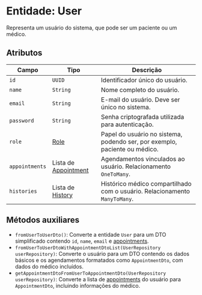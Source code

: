 <h1>Entidade: User</h1>
<p>Representa um usuário do sistema, que pode ser um paciente ou um médico.</p>

<h2>Atributos</h2>
<table>
  <thead>
    <tr>
      <th>Campo</th>
      <th>Tipo</th>
      <th>Descrição</th>
    </tr>
  </thead>
  <tbody>
    <tr>
      <td><code>id</code></td>
      <td><code>UUID</code></td>
      <td>Identificador único do usuário.</td>
    </tr>
    <tr>
      <td><code>name</code></td>
      <td><code>String</code></td>
      <td>Nome completo do usuário.</td>
    </tr>
    <tr>
      <td><code>email</code></td>
      <td><code>String</code></td>
      <td>E-mail do usuário. Deve ser único no sistema.</td>
    </tr>
    <tr>
      <td><code>password</code></td>
      <td><code>String</code></td>
      <td>Senha criptografada utilizada para autenticação.</td>
    </tr>
    <tr>
      <td><code>role</code></td>
      <td><a href="#Role">Role</a></td>
      <td>Papel do usuário no sistema, podendo ser, por exemplo, paciente ou médico.</td>
    </tr>
    <tr>
      <td><code>appointments</code></td>
      <td>Lista de <a href="#Appointment">Appointment</a></td>
      <td>Agendamentos vinculados ao usuário. Relacionamento <code>OneToMany</code>.</td>
    </tr>
    <tr>
      <td><code>histories</code></td>
      <td>Lista de <a href="#History">History</a></td>
      <td>Histórico médico compartilhado com o usuário. Relacionamento <code>ManyToMany</code>.</td>
    </tr>
  </tbody>
</table>

<h2>Métodos auxiliares</h2>
<ul>
  <li><code>fromUserToUserDto()</code>: Converte a entidade <code>User</code> para um DTO simplificado contendo <code>id</code>, <code>name</code>, <code>email</code> e <a href="#Appointment">appointments</a>.</li>
  <li><code>fromUserToUserDtoWithAppointmentDtoList(UserRepository userRepository)</code>: Converte o usuário para um DTO contendo os dados básicos e os agendamentos formatados como <code>AppointmentDto</code>, com dados do médico incluídos.</li>
  <li><code>getAppointmentDtoFromUserToAppointmentDto(UserRepository userRepository)</code>: Converte a lista de <a href="#Appointment">appointments</a> do usuário para <code>AppointmentDto</code>, incluindo informações do médico.</li>
</ul>
